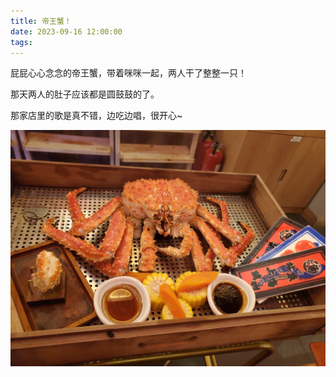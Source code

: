 ```yaml
---
title: 帝王蟹！
date: 2023-09-16 12:00:00
tags:
---
```


屁屁心心念念的帝王蟹，带着咪咪一起，两人干了整整一只！

那天两人的肚子应该都是圆鼓鼓的了。

那家店里的歌是真不错，边吃边唱，很开心~

![](/images/crab.jpg)